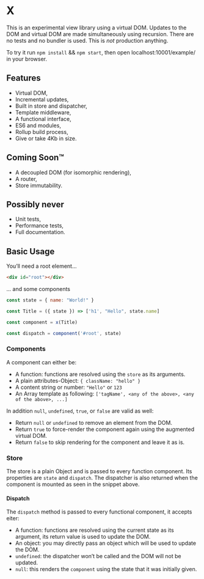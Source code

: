 # X

This is an experimental view library using a virtual DOM. Updates to the DOM and virtual DOM are made simultaneously using recursion. There are no tests and no bundler is used. This is *not* production anything.

To try it run `npm install` && `npm start`, then open localhost:10001/example/ in your browser.


## Features

- Virtual DOM,
- Incremental updates,
- Built in store and dispatcher,
- Template middleware,
- A functional interface,
- ES6 and modules,
- Rollup build process,
- Give or take 4Kb in size.

## Coming Soon™
- A decoupled DOM (for isomorphic rendering),
- A router,
- Store immutability.

## Possibly never
- Unit tests,
- Performance tests,
- Full documentation.

## Basic Usage

You’ll need a root element...
```html
<div id="root"></div>
```
... and some components
```javascript
const state = { name: "World!" }

const Title = ({ state }) => ['h1', "Hello", state.name]

const component = x(Title)

const dispatch = component('#root', state)
```

### Components
A component can either be:
- A function: functions are resolved using the `store` as its arguments.
- A plain attributes-Object: `{ className: "hello" }`
- A content string or number: `"Hello"` or `123`
- An Array template as following: `['tagName', <any of the above>, <any of the above>, ...]`

In addition `null`, `undefined`, `true`, or `false` are valid as well:
- Return `null` or `undefined` to remove an element from the DOM.
- Return `true` to force-render the component again using the augmented virtual DOM.
- Return `false` to skip rendering for the component and leave it as is.

### Store
The store is a plain Object and is passed to every function component. Its properties are `state` and `dispatch`. The dispatcher is also returned when the component is mounted as seen in the snippet above.

#### Dispatch
The `dispatch` method is passed to every functional component, it accepts eiter:
- A function: functions are resolved using the current state as its argument, its return value is used to update the DOM.
- An object: you may directly pass an object which will be used to update the DOM.
- `undefined`: the dispatcher won’t be called and the DOM will not be updated.
- `null`: this renders the `component` using the state that it was initially given.